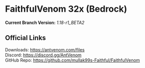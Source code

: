 # FaithfulVenom 32x (Bedrock)

**Current Branch Version:** _1.18-r1_BETA2_  

## Official Links

Downloads: https://antvenom.com/files  
Discord: https://discord.gg/AntVenom  
GitHub Repo: https://github.com/mullak99s-Faithful/FaithfulVenom  
